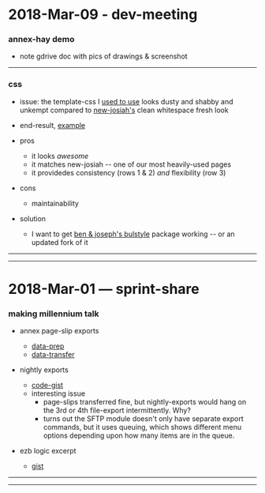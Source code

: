 2018-Mar-09 - dev-meeting
=========================

### annex-hay demo

- note gdrive doc with pics of drawings & screenshot

---

### css

- issue: the template-css I [used to use](https://library.brown.edu/easyaccess/find/) looks dusty and shabby and unkempt compared to [new-josiah's](https://search.library.brown.edu/catalog/?f[format][]=Book&q=zen+motorcycle) clean whitespace fresh look

- end-result, [example](https://library.brown.edu/sitechecker/status/)

- pros
    - it looks _awesome_
    - it matches new-josiah -- one of our most heavily-used pages
    - it providedes consistency (rows 1 & 2) _and_ flexibility (row 3)

- cons
    - maintainability

- solution
    - I want to get [ben & joseph's bulstyle](https://github.com/Brown-University-Library/django-bulstyle) package working -- or an updated fork of it

---
---


2018-Mar-01 — sprint-share
==========================

### making millennium talk

- annex page-slip exports
    - [data-prep](https://github.com/Brown-University-Library/josiah_print_pageslips/blob/378aa425aa90ffdf5dd5201062d087692b019fb5/FileSaveController.py#L52)
    - [data-transfer](https://github.com/Brown-University-Library/josiah_print_pageslips/blob/378aa425aa90ffdf5dd5201062d087692b019fb5/FileTransferController.py#L57)

- nightly exports
    - [code-gist](https://gist.github.com/birkin/c7da04ce10507ffd0c9d10da8d8dbd9c#file-iii_export-py-L349-L361)
    - interesting issue
        - page-slips transferred fine, but nightly-exports would hang on the 3rd or 4th file-export intermittently. Why?
        - turns out the SFTP module doesn't only have separate export commands, but it uses queuing, which shows different menu options depending upon how many items are in the queue.

- ezb logic excerpt
    - [gist](https://gist.github.com/birkin/ba912a43a8d39f1e1bd3f1673240aa1b)

---
---
